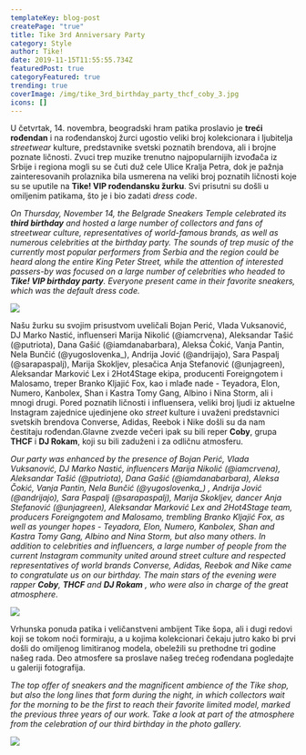 ```yaml
---
templateKey: blog-post
createPage: "true"
title: Tike 3rd Anniversary Party
category: Style
author: Tike!
date: 2019-11-15T11:55:55.734Z
featuredPost: true
categoryFeatured: true
trending: true
coverImage: /img/tike_3rd_birthday_party_thcf_coby_3.jpg
icons: []
---
```

U četvrtak, 14. novembra, beogradski hram patika proslavio je **treći rođendan** i na rođendanskoj žurci ugostio veliki broj kolekcionara i ljubitelja *streetwear* kulture, predstavnike svetski poznatih brendova, ali i brojne poznate ličnosti. Zvuci trep muzike trenutno najpopularnijih izvođača iz Srbije i regiona mogli su se čuti duž cele Ulice Kralja Petra, dok je pažnja zainteresovanih prolaznika bila usmerena na veliki broj poznatih ličnosti koje su se uputile na **Tike! VIP rođendansku žurku**. Svi prisutni su došli u omiljenim patikama, što je i bio zadati *dress code*.

*On Thursday, November 14, the Belgrade Sneakers Temple celebrated its **third birthday** and hosted a large number of collectors and fans of streetwear culture, representatives of world-famous brands, as well as numerous celebrities at the birthday party. The sounds of trep music of the currently most popular performers from Serbia and the region could be heard along the entire King Peter Street, while the attention of interested passers-by was focused on a large number of celebrities who headed to **Tike! VIP birthday party**. Everyone present came in their favorite sneakers, which was the default dress code.*

![](/img/tike_3rd_birthday_party_1.jpg)

Našu žurku su svojim prisustvom uveličali Bojan Perić, Vlada Vuksanović, DJ Marko Nastić, influenseri Marija Nikolić (@iamcrvena), Aleksandar Tašić (@putriota), Dana Gašić (@iamdanabarbara), Aleksa Čokić, Vanja Pantin, Nela Bunčić (@yugoslovenka_), Andrija Jović (@andrijajo), Sara Paspalj (@sarapaspalj), Marija Skokljev, plesačica Anja Stefanović (@unjagreen), Aleksandar Marković Lex i 2Hot4Stage ekipa, producenti Foreigngotem i Malosamo, treper Branko Kljajić Fox, kao i mlađe nade - Teyadora, Elon, Numero, Kanbolex, Shan i Kastra Tomy Gang, Albino i Nina Storm, ali i mnogi drugi. Pored poznatih ličnosti i influensera, veliki broj ljudi iz aktuelne Instagram zajednice ujedinjene oko *street* kulture i uvaženi predstavnici svetskih brendova Converse, Adidas, Reebok i Nike došli su da nam čestitaju rođendan.Glavne zvezde večeri ipak su bili reper **Coby**, grupa **THCF** i **DJ Rokam**, koji su bili zaduženi i za odličnu atmosferu.

*Our party was enhanced by the presence of Bojan Perić, Vlada Vuksanović, DJ Marko Nastić, influencers Marija Nikolić (@iamcrvena), Aleksandar Tašić (@putriota), Dana Gašić (@iamdanabarbara), Aleksa Čokić, Vanja Pantin, Nela Bunčić (@yugoslovenka_) , Andrija Jović (@andrijajo), Sara Paspalj (@sarapaspalj), Marija Skokljev, dancer Anja Stefanović (@unjagreen), Aleksandar Marković Lex and 2Hot4Stage team, producers Foreigngotem and Malosamo, trembling Branko Kljajić Fox, as well as younger hopes - Teyadora, Elon, Numero, Kanbolex, Shan and Kastra Tomy Gang, Albino and Nina Storm, but also many others. In addition to celebrities and influencers, a large number of people from the current Instagram community united around street culture and respected representatives of world brands Converse, Adidas, Reebok and Nike came to congratulate us on our birthday. The main stars of the evening were rapper **Coby**, **THCF** and **DJ Rokam** , who were also in charge of the great atmosphere*.

![](/img/tike_3rd_birthday_party-27-.jpg)

Vrhunska ponuda patika i veličanstveni ambijent Tike šopa, ali i dugi redovi koji se tokom noći formiraju, a u kojima kolekcionari čekaju jutro kako bi prvi došli do omiljenog limitiranog modela, obeležili su prethodne tri godine našeg rada. Deo atmosfere sa proslave našeg trećeg rođendana pogledajte u galeriji fotografija.

*The top offer of sneakers and the magnificent ambience of the Tike shop, but also the long lines that form during the night, in which collectors wait for the morning to be the first to reach their favorite limited model, marked the previous three years of our work. Take a look at part of the atmosphere from the celebration of our third birthday in the photo gallery.*

![](/img/tike_3rd_birthday_party-24-.jpg)
